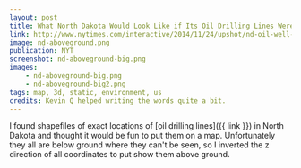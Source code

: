 ```yaml
---
layout: post
title: What North Dakota Would Look Like if Its Oil Drilling Lines Were Aboveground
link: http://www.nytimes.com/interactive/2014/11/24/upshot/nd-oil-well-illustration.html
image: nd-aboveground.png
publication: NYT
screenshot: nd-aboveground-big.png
images:
    - nd-aboveground-big.png
    - nd-aboveground-big2.png
tags: map, 3d, static, environment, us
credits: Kevin Q helped writing the words quite a bit.
---
```


I found shapefiles of exact locations of [oil drilling lines]({{ link }}) in North Dakota and thought it would be fun to put them on a map. Unfortunately they all are below ground where they can't be seen, so I inverted the z direction of all coordinates to put show them above ground.
